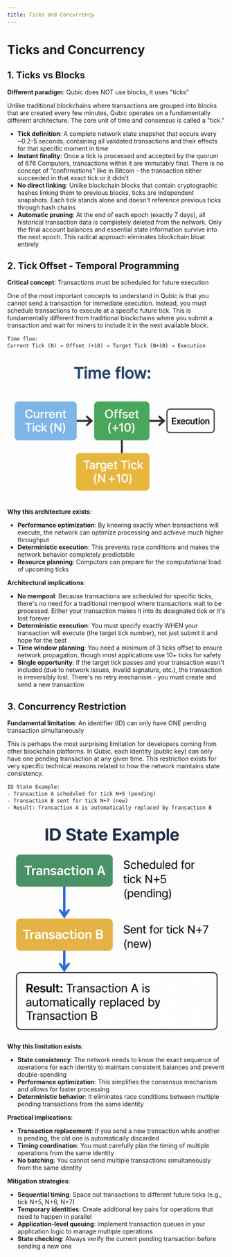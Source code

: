 ```yaml
---
title: Ticks and Concurrency
---
```


# Ticks and Concurrency

## 1. Ticks vs Blocks

**Different paradigm**: Qubic does NOT use blocks, it uses "ticks"

Unlike traditional blockchains where transactions are grouped into blocks that are created every few minutes, Qubic operates on a fundamentally different architecture. The core unit of time and consensus is called a "tick."

- **Tick definition**: A complete network state snapshot that occurs every ~0.2-5 seconds, containing all validated transactions and their effects for that specific moment in time
- **Instant finality**: Once a tick is processed and accepted by the quorum of 676 Computors, transactions within it are immutably final. There is no concept of "confirmations" like in Bitcoin - the transaction either succeeded in that exact tick or it didn't
- **No direct linking**: Unlike blockchain blocks that contain cryptographic hashes linking them to previous blocks, ticks are independent snapshots. Each tick stands alone and doesn't reference previous ticks through hash chains
- **Automatic pruning**: At the end of each epoch (exactly 7 days), all historical transaction data is completely deleted from the network. Only the final account balances and essential state information survive into the next epoch. This radical approach eliminates blockchain bloat entirely

## 2. Tick Offset - Temporal Programming

**Critical concept**: Transactions must be scheduled for future execution

One of the most important concepts to understand in Qubic is that you cannot send a transaction for immediate execution. Instead, you must schedule transactions to execute at a specific future tick. This is fundamentally different from traditional blockchains where you submit a transaction and wait for miners to include it in the next available block.

```
Time flow:
Current Tick (N) → Offset (+10) → Target Tick (N+10) → Execution
```

![Time Flow](../../static/img/time_flow.png)

**Why this architecture exists**:

- **Performance optimization**: By knowing exactly when transactions will execute, the network can optimize processing and achieve much higher throughput
- **Deterministic execution**: This prevents race conditions and makes the network behavior completely predictable
- **Resource planning**: Computors can prepare for the computational load of upcoming ticks

**Architectural implications**:

- **No mempool**: Because transactions are scheduled for specific ticks, there's no need for a traditional mempool where transactions wait to be processed. Either your transaction makes it into its designated tick or it's lost forever
- **Deterministic execution**: You must specify exactly WHEN your transaction will execute (the target tick number), not just submit it and hope for the best
- **Time window planning**: You need a minimum of 3 ticks offset to ensure network propagation, though most applications use 10+ ticks for safety
- **Single opportunity**: If the target tick passes and your transaction wasn't included (due to network issues, invalid signature, etc.), the transaction is irreversibly lost. There's no retry mechanism - you must create and send a new transaction

## 3. Concurrency Restriction

**Fundamental limitation**: An identifier (ID) can only have ONE pending transaction simultaneously

This is perhaps the most surprising limitation for developers coming from other blockchain platforms. In Qubic, each identity (public key) can only have one pending transaction at any given time. This restriction exists for very specific technical reasons related to how the network maintains state consistency.

```
ID State Example:
- Transaction A scheduled for tick N+5 (pending)
- Transaction B sent for tick N+7 (new)
- Result: Transaction A is automatically replaced by Transaction B
```

![Id State Example](/static/img/id_state.png)

**Why this limitation exists**:

- **State consistency**: The network needs to know the exact sequence of operations for each identity to maintain consistent balances and prevent double-spending
- **Performance optimization**: This simplifies the consensus mechanism and allows for faster processing
- **Deterministic behavior**: It eliminates race conditions between multiple pending transactions from the same identity

**Practical implications**:

- **Transaction replacement**: If you send a new transaction while another is pending, the old one is automatically discarded
- **Timing coordination**: You must carefully plan the timing of multiple operations from the same identity
- **No batching**: You cannot send multiple transactions simultaneously from the same identity

**Mitigation strategies**:

- **Sequential timing**: Space out transactions to different future ticks (e.g., tick N+5, N+6, N+7)
- **Temporary identities**: Create additional key pairs for operations that need to happen in parallel
- **Application-level queuing**: Implement transaction queues in your application logic to manage multiple operations
- **State checking**: Always verify the current pending transaction before sending a new one
